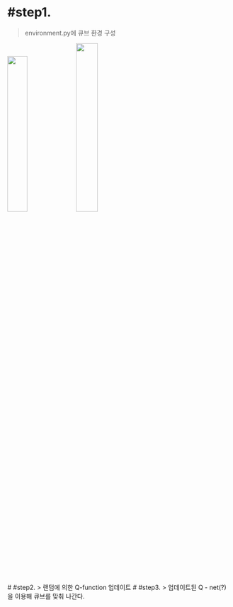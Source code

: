 # #step1. 
> environment.py에 큐브 환경 구성
<div>
  <img src="https://github.com/SpicyKong/My_HighSchool/blob/master/cube/cube_color.png" width="30%"></img>
  <img src="https://github.com/SpicyKong/My_HighSchool/blob/master/cube/cube_index.png" width="31.2%"><img>
</div>
# #step2. 
> 랜덤에 의한 Q-function 업데이트
# #step3. 
> 업데이트된 Q - net(?)을 이용해 큐브를 맞춰 나간다.
